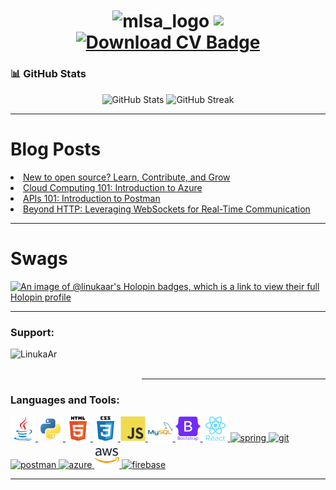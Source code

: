 <h1 align="center">
    <img src="https://github.com/user-attachments/assets/29f71bfe-ab97-4b17-878f-3610b80cc973" alt="mlsa_logo" width="100" style="vertical-align: middle;" />
    <img src="https://readme-typing-svg.herokuapp.com/?font=Righteous&size=35&center=true&vCenter=true&width=500&height=70&duration=4000&lines=Hi+There!+👋;+I'm+Linuka+Arambawela!;" /><br>
    <a href="https://drive.google.com/drive/folders/1Fr4FEvTsbg78oJzoTCTcGbH58O8syNxW" target="_blank">
        <img src="https://img.shields.io/badge/Download%20my%20CV-blue?style=for-the-badge&logo=google-drive&logoColor=white" alt="Download CV Badge"/>
    </a>
</h1>

### 📊 GitHub Stats

<p align="center">
  <img src="https://github-readme-stats.vercel.app/api?username=LinukaAr&show_icons=true&theme=react&border_radius=10" width="390" height="197" style="vertical-align: top;" alt="GitHub Stats" />
  <img src="https://streak-stats.demolab.com/?user=LinukaAr&count_private=true&theme=react&border_radius=10" width="390" height="190" style="vertical-align: top;" alt="GitHub Streak" />
</p>

---

# Blog Posts

<!-- BLOG-POST-LIST:START -->
<li><a href="https://medium.com/@linukaarambawela/new-to-open-source-learn-contribute-and-grow-262d17d56604?source=rss-1e74636a6ac6------2">New to open source? Learn, Contribute, and Grow</a></li>
<li><a href="https://medium.com/@linukaarambawela/cloud-computing-101-introduction-to-azure-58be800ae16b?source=rss-1e74636a6ac6------2">Cloud Computing 101: Introduction to Azure</a></li>
<li><a href="https://medium.com/@linukaarambawela/apis-101-introduction-to-postman-b66ef21d32d5?source=rss-1e74636a6ac6------2">APIs 101: Introduction to Postman</a></li>
<li><a href="https://medium.com/@linukaarambawela/beyond-http-leveraging-websockets-for-real-time-communication-05e5c4661faa?source=rss-1e74636a6ac6------2">Beyond HTTP: Leveraging WebSockets for Real-Time Communication</a></li>
<!-- BLOG-POST-LIST:END -->

---

# Swags
[![An image of @linukaar's Holopin badges, which is a link to view their full Holopin profile](https://holopin.me/linukaar)](https://holopin.io/@linukaar)

--- 
<h3 align="left">Support:</h3>
<p><a href="https://www.buymeacoffee.com/LinukaAr" target="_blank"> <img align="left" src="https://cdn.buymeacoffee.com/buttons/v2/default-yellow.png" height="50" width="210" alt="LinukaAr" /></a></p>
<br><br>

---

<h3 align="left">Languages and Tools:</h3>
<p align="left">
    <a href="https://www.java.com" target="_blank" rel="noreferrer">
        <img src="https://raw.githubusercontent.com/devicons/devicon/master/icons/java/java-original.svg" alt="java" width="40" height="40"/>
    </a>
    <a href="https://www.python.org" target="_blank" rel="noreferrer">
        <img src="https://raw.githubusercontent.com/devicons/devicon/master/icons/python/python-original.svg" alt="python" width="40" height="40"/>
    </a>
     </a> <a href="https://www.w3.org/html/" target="_blank" rel="noreferrer"> 
         <img src="https://raw.githubusercontent.com/devicons/devicon/master/icons/html5/html5-original-wordmark.svg" alt="html5" width="40" height="40"/> </a>
    <a href="https://www.w3schools.com/css/" target="_blank" rel="noreferrer"> 
        <img src="https://raw.githubusercontent.com/devicons/devicon/master/icons/css3/css3-original-wordmark.svg" alt="css3" width="40" height="40"/>
    <a href="https://developer.mozilla.org/en-US/docs/Web/JavaScript" target="_blank" rel="noreferrer">
        <img src="https://raw.githubusercontent.com/devicons/devicon/master/icons/javascript/javascript-original.svg" alt="javascript" width="40" height="40"/>
    </a>
    <a href="https://www.mysql.com/" target="_blank" rel="noreferrer">
        <img src="https://raw.githubusercontent.com/devicons/devicon/master/icons/mysql/mysql-original-wordmark.svg" alt="mysql" width="40" height="40"/>
     <a href="https://getbootstrap.com" target="_blank" rel="noreferrer"> 
        <img src="https://raw.githubusercontent.com/devicons/devicon/master/icons/bootstrap/bootstrap-plain-wordmark.svg" alt="bootstrap" width="40" height="40"/> </a>
    </a>
    <a href="https://reactjs.org/" target="_blank" rel="noreferrer">
        <img src="https://raw.githubusercontent.com/devicons/devicon/master/icons/react/react-original-wordmark.svg" alt="react" width="40" height="40"/>
    </a>
    <a href="https://spring.io/" target="_blank" rel="noreferrer">
        <img src="https://www.vectorlogo.zone/logos/springio/springio-icon.svg" alt="spring" width="40" height="40"/>
    </a>
    <a href="https://git-scm.com/" target="_blank" rel="noreferrer">
        <img src="https://www.vectorlogo.zone/logos/git-scm/git-scm-icon.svg" alt="git" width="40" height="40"/>
    </a>
    <a href="https://postman.com" target="_blank" rel="noreferrer">
        <img src="https://www.vectorlogo.zone/logos/getpostman/getpostman-icon.svg" alt="postman" width="40" height="40"/>
    </a>
    <a href="https://azure.microsoft.com/en-in/" target="_blank" rel="noreferrer">
        <img src="https://www.vectorlogo.zone/logos/microsoft_azure/microsoft_azure-icon.svg" alt="azure" width="40" height="40"/>
    </a>
    <a href="https://aws.amazon.com" target="_blank" rel="noreferrer">
        <img src="https://raw.githubusercontent.com/devicons/devicon/master/icons/amazonwebservices/amazonwebservices-original-wordmark.svg" alt="aws" width="40" height="40"/>
    </a>
    <a href="https://firebase.google.com/" target="_blank" rel="noreferrer">
        <img src="https://www.vectorlogo.zone/logos/firebase/firebase-icon.svg" alt="firebase" width="40" height="40"/>
    </a>
</p>

---







 <!-- ![GitHub metrics](https://metrics.lecoq.io/LinukaAr)  
 https://github-readme-stats-salesp07.vercel.app/api/top-langs/?username=salesp07&hide=HTML&langs_count=8&layout=compact&theme=react&border_radius=10&size_weight=0.5&count_weight=0.5&exclude_repo=github-readme-stats"

 https://github-readme-stats.vercel.app/api?username=LinukaAr&show_icons=true&count_private=true  -->


